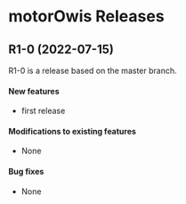 # motorOwis Releases

## __R1-0 (2022-07-15)__
R1-0 is a release based on the master branch.

#### New features
* first release

#### Modifications to existing features
* None

#### Bug fixes
* None
